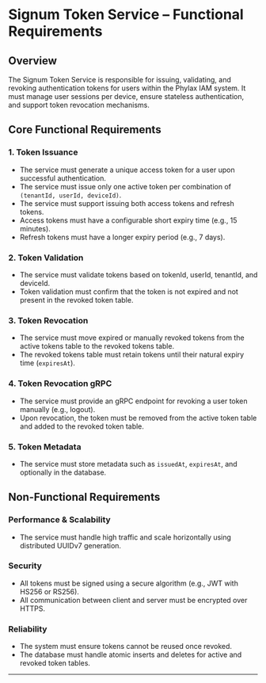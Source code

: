 # Signum Token Service – Functional Requirements

## Overview

The Signum Token Service is responsible for issuing, validating, and revoking authentication tokens for users within the Phylax IAM system. It must manage user sessions per device, ensure stateless authentication, and support token revocation mechanisms.

## Core Functional Requirements

### 1. Token Issuance

* The service must generate a unique access token for a user upon successful authentication.
* The service must issue only one active token per combination of `(tenantId, userId, deviceId)`.
* The service must support issuing both access tokens and refresh tokens.
* Access tokens must have a configurable short expiry time (e.g., 15 minutes).
* Refresh tokens must have a longer expiry period (e.g., 7 days).

### 2. Token Validation

* The service must validate tokens based on tokenId, userId, tenantId, and deviceId.
* Token validation must confirm that the token is not expired and not present in the revoked token table.

### 3. Token Revocation

* The service must move expired or manually revoked tokens from the active tokens table to the revoked tokens table.
* The revoked tokens table must retain tokens until their natural expiry time (`expiresAt`).

### 4. Token Revocation gRPC

* The service must provide an gRPC endpoint for revoking a user token manually (e.g., logout).
* Upon revocation, the token must be removed from the active token table and added to the revoked token table.

### 5. Token Metadata

* The service must store metadata such as `issuedAt`, `expiresAt`, and optionally in the database.

## Non-Functional Requirements

### Performance & Scalability

* The service must handle high traffic and scale horizontally using distributed UUIDv7 generation.

### Security

* All tokens must be signed using a secure algorithm (e.g., JWT with HS256 or RS256).
* All communication between client and server must be encrypted over HTTPS.

### Reliability

* The system must ensure tokens cannot be reused once revoked.
* The database must handle atomic inserts and deletes for active and revoked token tables.

---